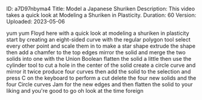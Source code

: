 ID: a7D97nbyma4
Title: Model a Japanese Shuriken
Description: This video takes a quick look at Modeling a Shuriken in Plasticity.
Duration: 60
Version: 
Uploaded: 2023-05-06

yum yum
Floyd here with a quick look at modeling
a shuriken in plasticity start by
creating an eight-sided curve with the
regular polygon tool select every other
point and scale them in to make a star
shape extrude the shape then add a
chamfer to the top edges mirror the
solid and merge the two solids into one
with the Union Boolean flatten the solid
a little
then use the cylinder tool to cut a hole
in the center of the solid
create a circle curve and mirror it
twice
produce four curves
then add the solid to the selection and
press C on the keyboard to perform a cut
delete the four new solids and the four
Circle curves
Jam for the new edges and then flatten
the solid to your liking and you're good
to go
oh look at the time
foreign
